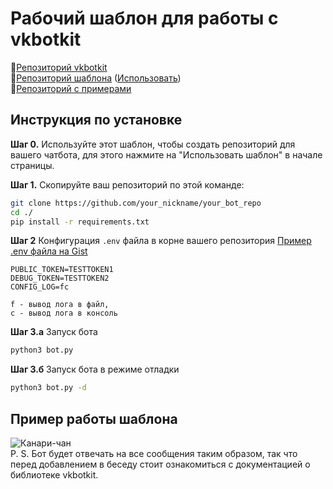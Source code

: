 # Рабочий шаблон для работы с vkbotkit
📘[Репозиторий vkbotkit](https://github.com/vkbotkit/vkbotkit)  
📄[Репозиторий шаблона](https://github.com/vkbotkit/template) ([Использовать](https://github.com/vkbotkit/template/generate))  
📕[Репозиторий с примерами](https://github.com/vkbotkit/examples)  

## Инструкция по установке
**Шаг 0.** Используйте этот шаблон, чтобы создать репозиторий для вашего чатбота, для этого нажмите на "Использовать шаблон" в начале страницы.

**Шаг 1.** Скопируйте ваш репозиторий по этой команде:
```bash
git clone https://github.com/your_nickname/your_bot_repo
cd ./
pip install -r requirements.txt
```

**Шаг 2** Конфигурация ```.env``` файла в корне вашего репозитория
[Пример .env файла на Gist](https://gist.github.com/kensoi/9fe5b96a132bb25aa6114964715f5156)
```
PUBLIC_TOKEN=TESTTOKEN1
DEBUG_TOKEN=TESTTOKEN2
CONFIG_LOG=fc
```

```
f - вывод лога в файл,
c - вывод лога в консоль
```

**Шаг 3.а** Запуск бота
```bash
python3 bot.py
```

**Шаг 3.б** Запуск бота в режиме отладки
```sh
python3 bot.py -d
```

## Пример работы шаблона
![Канари-чан](https://sun9-52.userapi.com/s/v1/ig2/5yBG60JVrtlBYspn2YdMG8KRFZBSyyPuKr0nCbpc1Ms8hzv9iHQ5toAxm9kxT3Q0w_YzKVUdqWGEQcOMbQY9xWna.jpg?size=512x249&quality=96&type=album)  
P. S. Бот будет отвечать на все сообщения таким образом, так что перед добавлением в беседу стоит ознакомиться с документацией о библиотеке vkbotkit.
